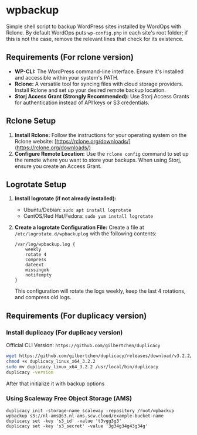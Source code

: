# wpbackup

Simple shell script to backup WordPress sites installed by WordOps with Rclone. By default WordOps puts `wp-config.php` in each site's root folder; if this is not the case, remove the relevant lines that check for its existence.

## Requirements (For rclone version)
* **WP-CLI:** The WordPress command-line interface. Ensure it's installed and accessible within your system's PATH.
* **Rclone:** A versatile tool for syncing files with cloud storage providers. Install Rclone and set up your desired remote backup location.
* **Storj Access Grant (Strongly Recommended):**  Use Storj Access Grants for authentication instead of API keys or S3 credentials.

## Rclone Setup

1. **Install Rclone:** Follow the instructions for your operating system on the Rclone website: [https://rclone.org/downloads/](https://rclone.org/downloads/)
2. **Configure Remote Location:** Use the `rclone config` command to set up the remote where you want to store your backups. When using Storj, ensure you create an Access Grant.

## Logrotate Setup

1. **Install logrotate (if not already installed):**
   *  Ubuntu/Debian: `sudo apt install logrotate`
   *  CentOS/Red Hat/Fedora: `sudo yum install logrotate`

2. **Create a logrotate Configuration File:**
   Create a file at `/etc/logrotate.d/wpbackuplog` with the following contents:
   ```
   /var/log/wpbackup.log {
       weekly
       rotate 4
       compress
       dateext
       missingok
       notifempty
   }
   ```
   This configuration will rotate the logs weekly, keep the last 4 rotations, and compress old logs.

## Requirements (For duplicacy version)
### Install duplicacy (For duplicacy version)
Official CLI Version: `https://github.com/gilbertchen/duplicacy`


```bash
wget https://github.com/gilbertchen/duplicacy/releases/download/v3.2.2/duplicacy_linux_x64_3.2.2
chmod +x duplicacy_linux_x64_3.2.2
sudo mv duplicacy_linux_x64_3.2.2 /usr/local/bin/duplicacy
duplicacy -version
```


After that initialize it with backup options

### Using Scaleway Free Object Storage (AMS)
```
duplicacy init -storage-name scaleway -repository /root/wpbackup wpbackup s3://nl-ams@s3.nl-ams.scw.cloud/example-bucket-name
duplicacy set -key 's3_id' -value 't3vgg3g3'
duplicacy set -key 's3_secret' -value '3g34g34g43g34g'
```